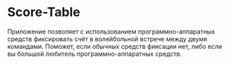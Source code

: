 # Score-Table
Приложение позволяет с использованием программно-аппаратных средств фиксировать счёт в волейбольной встрече между двумя командами.
Поможет, если обычных средств фиксации нет, либо если вы большой любитель программно-аппаратных средств.

